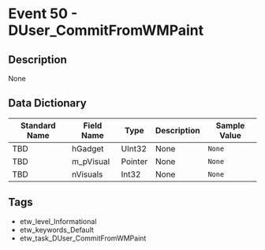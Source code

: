 # Event 50 - DUser_CommitFromWMPaint

## Description
None

## Data Dictionary
|Standard Name|Field Name|Type|Description|Sample Value|
|---|---|---|---|---|
|TBD|hGadget|UInt32|None|`None`|
|TBD|m_pVisual|Pointer|None|`None`|
|TBD|nVisuals|Int32|None|`None`|

## Tags
* etw_level_Informational
* etw_keywords_Default
* etw_task_DUser_CommitFromWMPaint